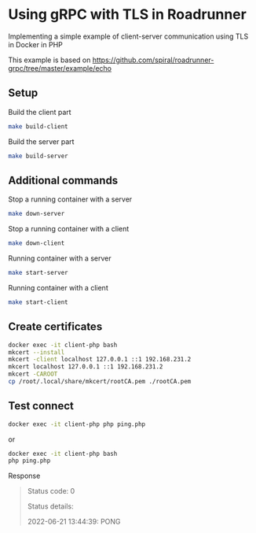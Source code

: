 # Using gRPC with TLS in Roadrunner

Implementing a simple example of client-server communication using TLS in Docker in PHP

This example is based on https://github.com/spiral/roadrunner-grpc/tree/master/example/echo

## Setup

Build the client part
```bash
make build-client
```

Build the server part
```bash
make build-server
```

## Additional commands

Stop a running container with a server 

```bash
make down-server
```

Stop a running container with a client 
```bash
make down-client
```

Running container with a server
```bash
make start-server
```

Running container with a client
```bash
make start-client
```

## Create certificates

```bash
docker exec -it client-php bash
mkcert --install
mkcert -client localhost 127.0.0.1 ::1 192.168.231.2
mkcert localhost 127.0.0.1 ::1 192.168.231.2
mkcert -CAROOT
cp /root/.local/share/mkcert/rootCA.pem ./rootCA.pem
```

## Test connect

```bash
docker exec -it client-php php ping.php
```
or

```bash
docker exec -it client-php bash
php ping.php
```

Response

> Status code: 0
> 
> Status details:
> 
> 2022-06-21 13:44:39: PONG